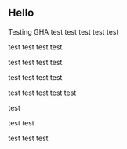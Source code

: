 ## Hello
Testing GHA test test test test test

test test test test

test test test test

test test test test

test test test test
test

test

test test

test test test
